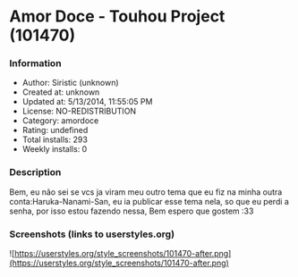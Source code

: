 # Amor Doce - Touhou Project (101470)

### Information
- Author: Siristic (unknown)
- Created at: unknown
- Updated at: 5/13/2014, 11:55:05 PM
- License: NO-REDISTRIBUTION
- Category: amordoce
- Rating: undefined
- Total installs: 293
- Weekly installs: 0


### Description
Bem, eu não sei se vcs ja viram meu outro tema que eu fiz na minha outra conta:Haruka-Nanami-San, eu ia publicar esse tema nela, so que eu perdi a senha, por isso estou fazendo nessa, Bem espero que gostem :33


### Screenshots (links to userstyles.org)
![https://userstyles.org/style_screenshots/101470-after.png](https://userstyles.org/style_screenshots/101470-after.png)


